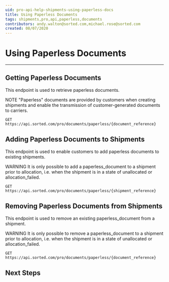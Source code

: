 ```yaml
---
uid: pro-api-help-shipments-using-paperless-docs
title: Using Paperless Documents
tags: shipments,pro,api,paperless,documents
contributors: andy.walton@sorted.com,michael.rose@sorted.com
created: 08/07/2020
---
```


# Using Paperless Documents


---

## Getting Paperless Documents

This endpoint is used to retrieve paperless documents.

NOTE
"Paperless" documents are provided by customers when creating shipments and enable the transmission of customer-generated documents to carriers.

`GET https://api.sorted.com/pro/documents/paperless/{document_reference}`

## Adding Paperless Documents to Shipments

This endpoint is used to enable customers to add paperless documents to existing shipments.

WARNING
It is only possible to add a paperless_document to a shipment prior to allocation, i.e. when the shipment is in a state of unallocated or allocation_failed.

`GET https://api.sorted.com/pro/documents/paperless/{shipment_reference}`

## Removing Paperless Documents from Shipments

This endpoint is used to remove an existing paperless_document from a shipment.

WARNING
It is only possible to remove a paperless_document to a shipment prior to allocation, i.e. when the shipment is in a state of unallocated or allocation_failed.

`GET https://api.sorted.com/pro/documents/paperless/{document_reference}`

## Next Steps

